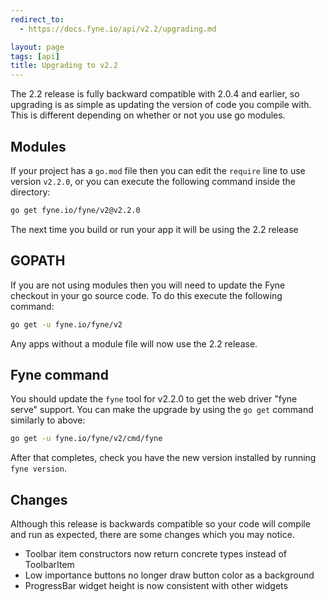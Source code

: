 ```yaml
---
redirect_to:
  - https://docs.fyne.io/api/v2.2/upgrading.md

layout: page
tags: [api]
title: Upgrading to v2.2
---
```



The 2.2 release is fully backward compatible with 2.0.4 and earlier, so upgrading
is as simple as updating the version of code you compile with.
This is different depending on whether or not you use go modules.

## Modules

If your project has a `go.mod` file then you can edit the `require` line to use
version `v2.2.0`, or you can execute the following command inside the directory:

```bash
go get fyne.io/fyne/v2@v2.2.0
```

The next time you build or run your app it will be using the 2.2 release

## GOPATH

If you are not using modules then you will need to update the Fyne checkout in
your go source code. To do this execute the following command:

```bash
go get -u fyne.io/fyne/v2
```

Any apps without a module file will now use the 2.2 release.

## Fyne command

You should update the `fyne` tool for v2.2.0 to get the web driver "fyne serve" support.
You can make the upgrade by using the `go get` command similarly to above:

```bash
go get -u fyne.io/fyne/v2/cmd/fyne
```

After that completes, check you have the new version installed by running `fyne version`.

## Changes

Although this release is backwards compatible so your code will compile and
run as expected, there are some changes which you may notice.

* Toolbar item constructors now return concrete types instead of ToolbarItem
* Low importance buttons no longer draw button color as a background
* ProgressBar widget height is now consistent with other widgets
